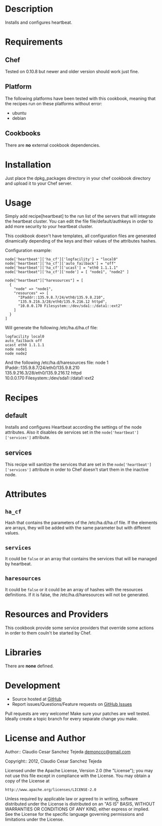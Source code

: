 # Description

Installs and configures heartbeat.

# Requirements

## Chef

Tested on 0.10.8 but newer and older version should work just fine.

## Platform

The following platforms have been tested with this cookbook, meaning that the
recipes run on these platforms without error:

* ubuntu
* debian

## Cookbooks

There are **no** external cookbook dependencies. 

# Installation

Just place the dpkg_packages directory in your chef cookbook directory and
upload it to your Chef server.

# Usage

Simply add recipe[heartbeat] to the run list of the servers that will integrate 
the heartbeat cluster. You can edit the file file/default/authkeys in order to add 
more security to your heartbeat cluster.

This cookbook doesn't have templates, all configuration files are generated dinamically 
depending of the keys and their values of the attributes hashes.

Configuration example:

    node['heartbeat']['ha_cf']['logfacility'] = "local0"
    node['heartbeat']['ha_cf']['auto_failback'] = "off"
    node['heartbeat']['ha_cf']['ucast'] = "eth0 1.1.1.1"
    node['heartbeat"]['ha_cf']['node'] = [ "node1", "node2" ]

    node["heartbeat"]["haresources"] = [
      {
        "node" => "node1",
        "resources" => [
          "IPaddr::135.9.8.7/24/eth0/135.9.8.210",
          "135.9.216.3/28/eth0/135.9.216.12 httpd",
          "10.0.0.170 Filesystem::/dev/sda1::/data1::ext2"
        ]
      }
    ]

Will generate the following /etc/ha.d/ha.cf file:

    logfacility local0
    auto_failback off
    ucast eth0 1.1.1.1
    node node1
    node node2

And the following /etc/ha.d/haresources file:
    node 1 \
            IPaddr::135.9.8.7/24/eth0/135.9.8.210 \
            135.9.216.3/28/eth0/135.9.216.12 httpd \
            10.0.0.170 Filesystem::/dev/sda1::/data1::ext2

# Recipes

## default

Installs and configures Heartbeat according the settings of the node attributes. Also it disables de services set in the `node['heartbeat']['services']` attribute.

## services

This recipe will sanitize the services that are set in the `node['heartbeat']['services']` attribute in order to Chef doesn't start them in the inactive node.

# Attributes

## `ha_cf`

Hash that contains the parameters of the /etc/ha.d/ha.cf file. If the elements are
arrays, they will be added with the same parameter but with different values.

## `services`

It could be `false` or an array that contains the services that will be managed by heartbeat.

## `haresources`

It could be `false` or it could be an array of hashes with the resources definitions. 
If it is false, the /etc/ha.d/haresources will not be generated.

# Resources and Providers

This cookbook provide some service providers that override some actions in order to them couln't be started by Chef.

# Libraries

There are **none** defined.

# Development

* Source hosted at [GitHub][repo]
* Report issues/Questions/Feature requests on [GitHub Issues][issues]

Pull requests are very welcome! Make sure your patches are well tested.
Ideally create a topic branch for every separate change you make.

# License and Author

Author:: Claudio Cesar Sanchez Tejeda <demonccc@gmail.com>

Copyright:: 2012, Claudio Cesar Sanchez Tejeda

Licensed under the Apache License, Version 2.0 (the "License");
you may not use this file except in compliance with the License.
You may obtain a copy of the License at

    http://www.apache.org/licenses/LICENSE-2.0

Unless required by applicable law or agreed to in writing, software
distributed under the License is distributed on an "AS IS" BASIS,
WITHOUT WARRANTIES OR CONDITIONS OF ANY KIND, either express or implied.
See the License for the specific language governing permissions and
limitations under the License.

[repo]:         https://github.com/demonccc/chef-repo
[issues]:       https://github.com/demonccc/chef-repo/issues

